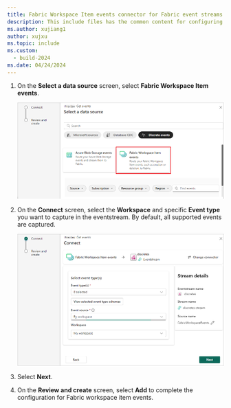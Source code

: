 ```yaml
---
title: Fabric Workspace Item events connector for Fabric event streams
description: This include files has the common content for configuring Fabric Workspace Item events connector for Fabric event streams and Real-time hub. 
ms.author: xujiang1
author: xujxu 
ms.topic: include
ms.custom:
  - build-2024
ms.date: 04/24/2024
---
```


1. On the **Select a data source** screen, select **Fabric Workspace Item events**.

   ![A screenshot of selecting Fabric Workspace Item events.](media/fabric-workspace-source-connector/select-external-events.png)

1. On the **Connect** screen, select the **Workspace** and specific **Event type** you want to capture in the eventstream. By default, all supported events are captured.

   ![A screenshot of the Connect screen.](media/fabric-workspace-source-connector/connect.png)

1. Select **Next**.

1. On the **Review and create** screen, select **Add** to complete the configuration for Fabric workspace item events.

